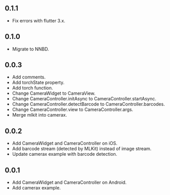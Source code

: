 ## 0.1.1

- Fix errors with flutter 3.x.

## 0.1.0

- Migrate to NNBD.

## 0.0.3

- Add comments.
- Add torchState property.
- Add torch function.
- Change CameraWidget to CameraView.
- Change CameraController.initAsync to CameraController.startAsync.
- Change CameraController.detectBarcode to CameraController.barcodes.
- Change CameraController.view to CameraController.args.
- Merge mlkit into camerax.

## 0.0.2

- Add CameraWidget and CameraController on iOS.
- Add barcode stream (detected by MLKit) instead of image stream.
- Update camerax example with barcode detection.

## 0.0.1

- Add CameraWidget and CameraController on Android.
- Add camerax example.
